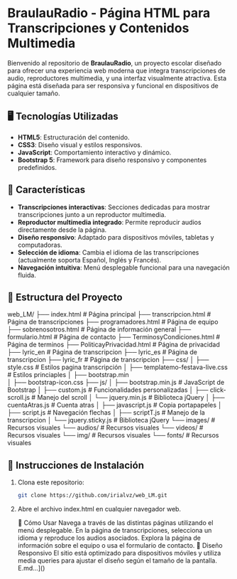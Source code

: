 # BraulauRadio - Página HTML para Transcripciones y Contenidos Multimedia

Bienvenido al repositorio de **BraulauRadio**, un proyecto escolar diseñado para ofrecer una experiencia web moderna que integra transcripciones de audio, reproductores multimedia, y una interfaz visualmente atractiva. Esta página está diseñada para ser responsiva y funcional en dispositivos de cualquier tamaño.

## 🖥️ Tecnologías Utilizadas

- **HTML5**: Estructuración del contenido.
- **CSS3**: Diseño visual y estilos responsivos.
- **JavaScript**: Comportamiento interactivo y dinámico.
- **Bootstrap 5**: Framework para diseño responsivo y componentes predefinidos.

## 🚀 Características

- **Transcripciones interactivas**: Secciones dedicadas para mostrar transcripciones junto a un reproductor multimedia.
- **Reproductor multimedia integrado**: Permite reproducir audios directamente desde la página.
- **Diseño responsivo**: Adaptado para dispositivos móviles, tabletas y computadoras.
- **Selección de idioma**: Cambia el idioma de las transcripciones (actualmente soporta Español, Inglés y Francés).
- **Navegación intuitiva**: Menú desplegable funcional para una navegación fluida.

## 📂 Estructura del Proyecto
web_LM/
├── index.html               # Página principal
├── transcripcion.html       # Página de transcripciones
├── programadores.html       # Página de equipo
├── sobrenosotros.html       # Página de información general
├── formulario.html          # Página de contacto
├── TerminosyCondiciones.html          # Página de terminos
├── PoliticayPrivacidad.html          # Página de privacidad
├── lyric_en                 # Página de transcripcion
├── lyric_es                 # Página de transcripcion
├── lyric_fr                 # Página de transcripcion
├── css/
│   ├── style.css            # Estilos pagina transcripción
│   ├── templatemo-festava-live.css # Estilos princiaples
│   ├── bootstrap.min            
│   ├── bootstrap-icon.css
├── js/
│   ├── bootstrap.min.js     # JavaScript de Bootstrap
│   ├── custom.js            # Funcionalidades personalizadas
│   ├── click-scroll.js      # Manejo del scroll
│   └── jquery.min.js        # Biblioteca jQuery
│   ├── cuentaAtras.js       # Cuenta atras
│   ├── javascript.js        # Copia portapapeles
│   ├── script.js            # Navegación flechas
│   ├── scriptT.js           # Manejo de la transcripcion
│   └── jquery.sticky.js        # Biblioteca jQuery
└── images/                  # Recursos visuales
└── audios/                  # Recursos visuales
└── videos/                  # Recursos visuales
└── img/                  # Recursos visuales
└── fonts/                  # Recursos visuales


## 🔧 Instrucciones de Instalación

1. Clona este repositorio:
   ```bash
   git clone https://github.com/irialvz/web_LM.git
2. Abre el archivo index.html en cualquier navegador web.

   🌟 Cómo Usar
Navega a través de las distintas páginas utilizando el menú desplegable.
En la página de transcripciones, selecciona un idioma y reproduce los audios asociados.
Explora la página de información sobre el equipo o usa el formulario de contacto.
📱 Diseño Responsivo
El sitio está optimizado para dispositivos móviles y utiliza media queries para ajustar el diseño según el tamaño de la pantalla.
E.md…]()
